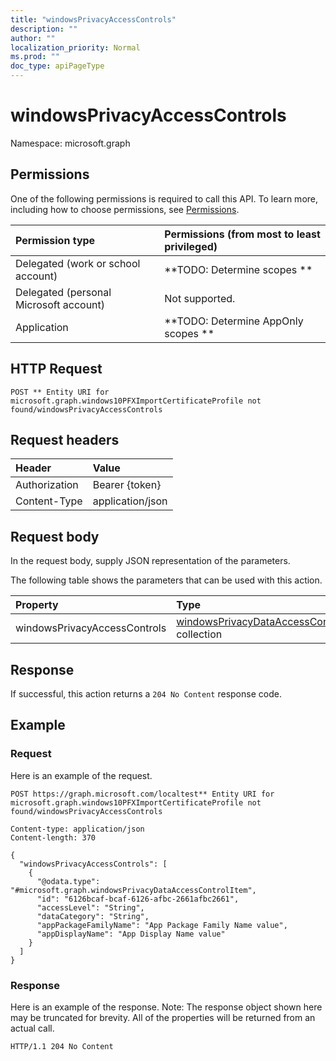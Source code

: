 ```yaml
---
title: "windowsPrivacyAccessControls"
description: ""
author: ""
localization_priority: Normal
ms.prod: ""
doc_type: apiPageType
---
```


# windowsPrivacyAccessControls

Namespace: microsoft.graph



## Permissions
One of the following permissions is required to call this API. To learn more, including how to choose permissions, see [Permissions](/concepts/permissions-reference.md).

|Permission type|Permissions (from most to least privileged)|
|:---|:---|
|Delegated (work or school account)|**TODO: Determine scopes **|
|Delegated (personal Microsoft account)|Not supported.|
|Application|**TODO: Determine AppOnly scopes **|

## HTTP Request
<!-- {
  "blockType": "ignored"
}
-->
``` http
POST ** Entity URI for microsoft.graph.windows10PFXImportCertificateProfile not found/windowsPrivacyAccessControls
```

## Request headers
|Header|Value|
|:---|:---|
|Authorization|Bearer {token}|
|Content-Type|application/json|

## Request body
In the request body, supply JSON representation of the parameters.

The following table shows the parameters that can be used with this action.

|Property|Type|Description|
|:---|:---|:---|
|windowsPrivacyAccessControls|[windowsPrivacyDataAccessControlItem](../resources/windowsprivacydataaccesscontrolitem.md) collection||



## Response
If successful, this action returns a `204 No Content` response code.

## Example

### Request
Here is an example of the request.
<!-- {
  "blockType": "request",
  "name": "windows10pfximportcertificateprofile_windowsprivacyaccesscontrols"
}
-->
``` http
POST https://graph.microsoft.com/localtest** Entity URI for microsoft.graph.windows10PFXImportCertificateProfile not found/windowsPrivacyAccessControls

Content-type: application/json
Content-length: 370

{
  "windowsPrivacyAccessControls": [
    {
      "@odata.type": "#microsoft.graph.windowsPrivacyDataAccessControlItem",
      "id": "6126bcaf-bcaf-6126-afbc-2661afbc2661",
      "accessLevel": "String",
      "dataCategory": "String",
      "appPackageFamilyName": "App Package Family Name value",
      "appDisplayName": "App Display Name value"
    }
  ]
}
```

### Response
Here is an example of the response. Note: The response object shown here may be truncated for brevity. All of the properties will be returned from an actual call.
<!-- {
  "blockType": "response",
  "truncated": true
}
-->
``` http
HTTP/1.1 204 No Content
```

